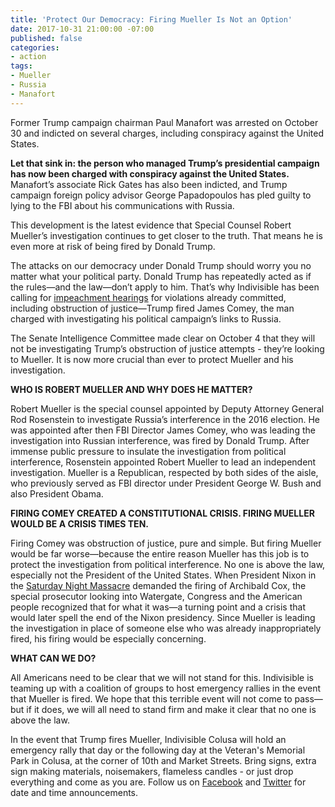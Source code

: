 ```yaml
---
title: 'Protect Our Democracy: Firing Mueller Is Not an Option'
date: 2017-10-31 21:00:00 -07:00
published: false
categories:
- action
tags:
- Mueller
- Russia
- Manafort
---
```


Former Trump campaign chairman Paul Manafort was arrested on October 30 and indicted on several charges, including conspiracy against the United States.

**Let that sink in: the person who managed Trump’s presidential campaign has now been charged with conspiracy against the United States.** Manafort’s associate Rick Gates has also been indicted, and Trump campaign foreign policy advisor George Papadopoulos has pled guilty to lying to the FBI about his communications with Russia.

This development is the latest evidence that Special Counsel Robert Mueller’s investigation continues to get closer to the truth. That means he is even more at risk of being fired by Donald Trump.

The attacks on our democracy under Donald Trump should worry you no matter what your political party. Donald Trump has repeatedly acted as if the rules—and the law—don’t apply to him. That’s why Indivisible has been calling for [impeachment hearings](http://www.indivisible.org/resource/truth-or-trump/) for violations already committed, including obstruction of justice—Trump fired James Comey, the man charged with investigating his political campaign’s links to Russia.

The Senate Intelligence Committee made clear on October 4 that they will not be investigating Trump’s obstruction of justice attempts - they’re looking to Mueller. It is now more crucial than ever to protect Mueller and his investigation.

**WHO IS ROBERT MUELLER AND WHY DOES HE MATTER?**

Robert Mueller is the special counsel appointed by Deputy Attorney General Rod Rosenstein to investigate Russia’s interference in the 2016 election. He was appointed after then FBI Director James Comey, who was leading the investigation into Russian interference, was fired by Donald Trump. After immense public pressure to insulate the investigation from political interference, Rosenstein appointed Robert Mueller to lead an independent investigation. Mueller is a Republican, respected by both sides of the aisle, who previously served as FBI director under President George W. Bush and also President Obama.

**FIRING COMEY CREATED A CONSTITUTIONAL CRISIS. FIRING MUELLER WOULD BE A CRISIS TIMES TEN.**

Firing Comey was obstruction of justice, pure and simple. But firing Mueller would be far worse—because the entire reason Mueller has this job is to protect the investigation from political interference. No one is above the law, especially not the President of the United States. When President Nixon in the [Saturday Night Massacre](https://www.pbs.org/newshour/show/can-learn-nixons-saturday-night-massacre) demanded the firing of Archibald Cox, the special prosecutor looking into Watergate, Congress and the American people recognized that for what it was—a turning point and a crisis that would later spell the end of the Nixon presidency. Since Mueller is leading the investigation in place of someone else who was already inappropriately fired, his firing would be especially concerning.

**WHAT CAN WE DO?**

All Americans need to be clear that we will not stand for this. Indivisible is teaming up with a coalition of groups to host emergency rallies in the event that Mueller is fired. We hope that this terrible event will not come to pass—but if it does, we will all need to stand firm and make it clear that no one is above the law. 

In the event that Trump fires Mueller, Indivisible Colusa will hold an emergency rally that day or the following day at the Veteran's Memorial Park in Colusa, at the corner of 10th and Market Streets. Bring signs, extra sign making materials, noisemakers, flameless candles - or just drop everything and come as you are. Follow us on [Facebook](https://www.facebook.com/IndivisibleColusa/) and [Twitter](https://twitter.com/Indivisible_Col) for date and time announcements. 